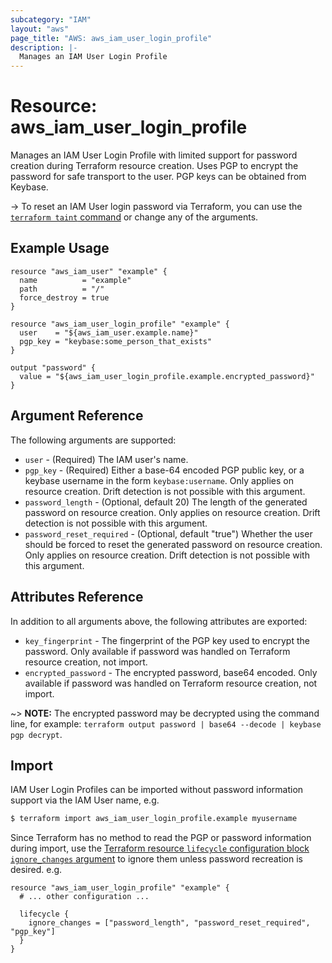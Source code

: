 ```yaml
---
subcategory: "IAM"
layout: "aws"
page_title: "AWS: aws_iam_user_login_profile"
description: |-
  Manages an IAM User Login Profile
---
```


# Resource: aws_iam_user_login_profile

Manages an IAM User Login Profile with limited support for password creation during Terraform resource creation. Uses PGP to encrypt the password for safe transport to the user. PGP keys can be obtained from Keybase.

-> To reset an IAM User login password via Terraform, you can use the [`terraform taint` command](https://www.terraform.io/docs/commands/taint.html) or change any of the arguments.

## Example Usage

```hcl
resource "aws_iam_user" "example" {
  name          = "example"
  path          = "/"
  force_destroy = true
}

resource "aws_iam_user_login_profile" "example" {
  user    = "${aws_iam_user.example.name}"
  pgp_key = "keybase:some_person_that_exists"
}

output "password" {
  value = "${aws_iam_user_login_profile.example.encrypted_password}"
}
```

## Argument Reference

The following arguments are supported:

* `user` - (Required) The IAM user's name.
* `pgp_key` - (Required) Either a base-64 encoded PGP public key, or a keybase username in the form `keybase:username`. Only applies on resource creation. Drift detection is not possible with this argument.
* `password_length` - (Optional, default 20) The length of the generated password on resource creation. Only applies on resource creation. Drift detection is not possible with this argument.
* `password_reset_required` - (Optional, default "true") Whether the user should be forced to reset the generated password on resource creation. Only applies on resource creation. Drift detection is not possible with this argument.

## Attributes Reference

In addition to all arguments above, the following attributes are exported:

* `key_fingerprint` - The fingerprint of the PGP key used to encrypt the password. Only available if password was handled on Terraform resource creation, not import.
* `encrypted_password` - The encrypted password, base64 encoded. Only available if password was handled on Terraform resource creation, not import.

~> **NOTE:** The encrypted password may be decrypted using the command line,
   for example: `terraform output password | base64 --decode | keybase pgp decrypt`.

## Import

IAM User Login Profiles can be imported without password information support via the IAM User name, e.g.

```sh
$ terraform import aws_iam_user_login_profile.example myusername
```

Since Terraform has no method to read the PGP or password information during import, use the [Terraform resource `lifecycle` configuration block `ignore_changes` argument](https://www.terraform.io/docs/configuration/resources.html#ignore_changes) to ignore them unless password recreation is desired. e.g.

```hcl
resource "aws_iam_user_login_profile" "example" {
  # ... other configuration ...

  lifecycle {
    ignore_changes = ["password_length", "password_reset_required", "pgp_key"]
  }
}
```
